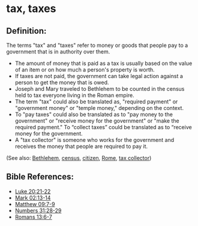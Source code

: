 # tax, taxes #

## Definition: ##

The terms "tax" and "taxes" refer to money or goods that people pay to a government that is in authority over them.

* The amount of money that is paid as a tax is usually based on the value of an item or on how much a person's property is worth.
* If taxes are not paid, the government can take legal action against a person to get the money that is owed.
* Joseph and Mary traveled to Bethlehem to be counted in the census held to tax everyone living in the Roman empire.
* The term "tax" could also be translated as, "required payment" or "government money" or "temple money," depending on the context.
* To "pay taxes" could also be translated as to "pay money to the government" or "receive money for the government" or "make the required payment." To “collect taxes” could be translated as to “receive money for the government.
* A "tax collector" is someone who works for the government and receives the money that people are required to pay it.

(See also: [Bethlehem](../other/bethlehem.md), [census](../other/census.md), [citizen](../other/citizen.md), [Rome](../other/rome.md), [tax collector](../other/taxcollector.md))

## Bible References: ##

* [Luke 20:21-22](en/tn/luk/help/20/21)
* [Mark 02:13-14](en/tn/mrk/help/02/13)
* [Matthew 09:7-9](en/tn/mat/help/09/07)
* [Numbers 31:28-29](en/tn/num/help/31/28)
* [Romans 13:6-7](en/tn/rom/help/13/06)